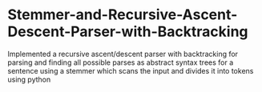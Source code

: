# Stemmer-and-Recursive-Ascent-Descent-Parser-with-Backtracking

Implemented a recursive ascent/descent parser with backtracking for parsing and finding all possible parses as abstract syntax trees for a sentence using a stemmer which scans the input and divides it into tokens using python
